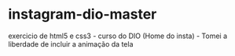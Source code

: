 # instagram-dio-master
exercicio de html5 e css3 - curso do DIO (Home do insta) - Tomei a liberdade de incluir a animação da tela
